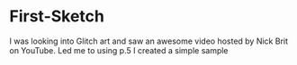 # First-Sketch
I was looking into Glitch art and saw an awesome video hosted by Nick Brit on YouTube. Led me to using p.5
I created a simple sample 
